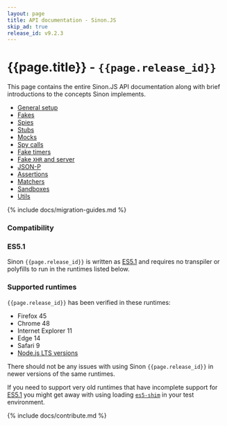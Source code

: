 ```yaml
---
layout: page
title: API documentation - Sinon.JS
skip_ad: true
release_id: v9.2.3
---
```


# {{page.title}} - `{{page.release_id}}`

This page contains the entire Sinon.JS API documentation along with brief introductions to the concepts Sinon implements.

- [General setup](./general-setup)
- [Fakes](./fakes)
- [Spies](./spies)
- [Stubs](./stubs)
- [Mocks](./mocks)
- [Spy calls](./spy-call)
- [Fake timers](./fake-timers)
- [Fake <code>XHR</code> and server](./fake-xhr-and-server)
- [JSON-P](./json-p)
- [Assertions](./assertions)
- [Matchers](./matchers)
- [Sandboxes](./sandbox)
- [Utils](./utils)

{% include docs/migration-guides.md %}

### Compatibility

### ES5.1

Sinon `{{page.release_id}}` is written as [ES5.1][es5] and requires no transpiler or polyfills to run in the runtimes listed below.

### Supported runtimes

`{{page.release_id}}` has been verified in these runtimes:

- Firefox 45
- Chrome 48
- Internet Explorer 11
- Edge 14
- Safari 9
- [Node.js LTS versions](https://github.com/nodejs/Release)

There should not be any issues with using Sinon `{{page.release_id}}` in newer versions of the same runtimes.

If you need to support very old runtimes that have incomplete support for [ES5.1][es5] you might get away with using loading [`es5-shim`][es5-shim] in your test environment.

{% include docs/contribute.md %}

[es5]: http://www.ecma-international.org/ecma-262/5.1/
[es5-shim]: https://github.com/es-shims/es5-shim
